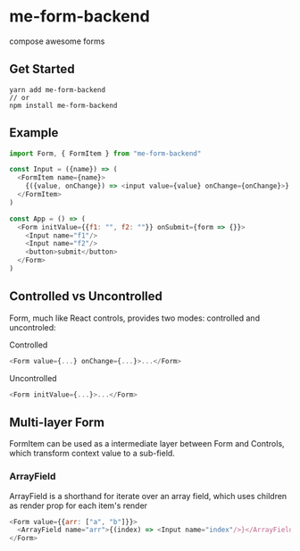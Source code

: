 # me-form-backend

compose awesome forms

## Get Started

```
yarn add me-form-backend
// or
npm install me-form-backend
```

## Example

```javascript
import Form, { FormItem } from "me-form-backend"

const Input = ({name}) => (
  <FormItem name={name}>
    {({value, onChange}) => <input value={value} onChange={onChange}>}
  </FormItem>
)

const App = () => (
  <Form initValue={{f1: "", f2: ""}} onSubmit={form => {}}>
    <Input name="f1"/>
    <Input name="f2"/>
    <button>submit</button>
  </Form>
)
```

## Controlled vs Uncontrolled

Form, much like React controls, provides two modes: controlled and uncontroled:

Controlled

```javascript
<Form value={...} onChange={...}>...</Form>
```

Uncontrolled

```javascript
<Form initValue={...}>...</Form>
```

## Multi-layer Form

FormItem can be used as a intermediate layer between Form and Controls, which transform context value to a sub-field.

### ArrayField

ArrayField is a shorthand for iterate over an array field, which uses children as render prop for each item's render

```javascript
<Form value={{arr: ["a", "b"]}}>
  <ArrayField name="arr">{(index) => <Input name="index"/>}</ArrayField>
</Form>
```
